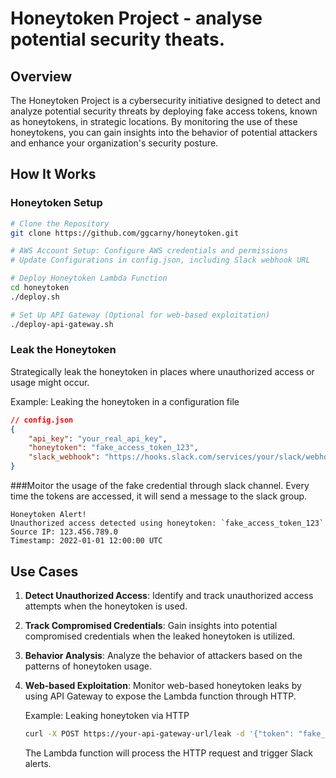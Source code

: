 # Honeytoken Project - analyse potential security theats.

## Overview

The Honeytoken Project is a cybersecurity initiative designed to detect and analyze potential security threats by deploying fake access tokens, known as honeytokens, in strategic locations. By monitoring the use of these honeytokens, you can gain insights into the behavior of potential attackers and enhance your organization's security posture.

## How It Works

### Honeytoken Setup

```bash
# Clone the Repository
git clone https://github.com/ggcarny/honeytoken.git

# AWS Account Setup: Configure AWS credentials and permissions
# Update Configurations in config.json, including Slack webhook URL

# Deploy Honeytoken Lambda Function
cd honeytoken
./deploy.sh

# Set Up API Gateway (Optional for web-based exploitation)
./deploy-api-gateway.sh
```
### Leak the Honeytoken

Strategically leak the honeytoken in places where unauthorized access or usage might occur.

Example: Leaking the honeytoken in a configuration file

```json
// config.json
{
    "api_key": "your_real_api_key",
    "honeytoken": "fake_access_token_123",
    "slack_webhook": "https://hooks.slack.com/services/your/slack/webhook"
}
```
###Moitor the usage of the fake credential through slack channel.
Every time the tokens are accessed, it will send a message to the slack group.
```
Honeytoken Alert!
Unauthorized access detected using honeytoken: `fake_access_token_123`
Source IP: 123.456.789.0
Timestamp: 2022-01-01 12:00:00 UTC
```
## Use Cases

1. **Detect Unauthorized Access**: Identify and track unauthorized access attempts when the honeytoken is used.

2. **Track Compromised Credentials**: Gain insights into potential compromised credentials when the leaked honeytoken is utilized.

3. **Behavior Analysis**: Analyze the behavior of attackers based on the patterns of honeytoken usage.

4. **Web-based Exploitation**: Monitor web-based honeytoken leaks by using API Gateway to expose the Lambda function through HTTP.

    Example: Leaking honeytoken via HTTP

    ```bash
    curl -X POST https://your-api-gateway-url/leak -d '{"token": "fake_access_token_123"}'
    ```

    The Lambda function will process the HTTP request and trigger Slack alerts.

